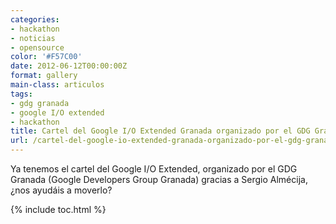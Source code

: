 ```yaml
---
categories:
- hackathon
- noticias
- opensource
color: '#F57C00'
date: 2012-06-12T00:00:00Z
format: gallery
main-class: articulos
tags:
- gdg granada
- google I/O extended
- hackathon
title: Cartel del Google I/O Extended Granada organizado por el GDG Granada
url: /cartel-del-google-io-extended-granada-organizado-por-el-gdg-granada/
---
```


Ya tenemos el cartel del Google I/O Extended, organizado por el GDG Granada (Google Developers Group Granada) gracias a Sergio Almécija, ¿nos ayudáis a moverlo?

[<amp-img on="tap:lightbox1" role="button" tabindex="0" layout="responsive" src="/assets/img/2012/06/gdg1.jpg" alt="" title="gdg" width="1440px" height="900px" />][1]



 [1]: https://elbauldelprogramador.com/assets/img/2012/06/gdg1.jpg

{% include toc.html %}
